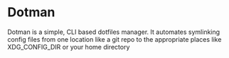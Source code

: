 # Dotman
Dotman is a simple, CLI based dotfiles manager. It automates symlinking config files from one 
location like a git repo to the appropriate places like XDG_CONFIG_DIR or 
your home directory

